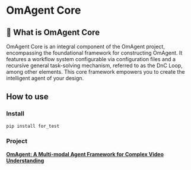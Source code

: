 # OmAgent Core

## 🧐 What is OmAgent Core
OmAgent Core is an integral component of the OmAgent project, encompassing the foundational framework for constructing OmAgent. It features a workflow system configurable via configuration files and a recursive general task-solving mechanism, referred to as the DnC Loop, among other elements. This core framework empowers you to create the intelligent agent of your design.

## How to use
### Install
```bash
pip install for_test
```

### Project
**[OmAgent: A Multi-modal Agent Framework for Complex Video Understanding](https://github.com/om-ai-lab/OmAgent)**